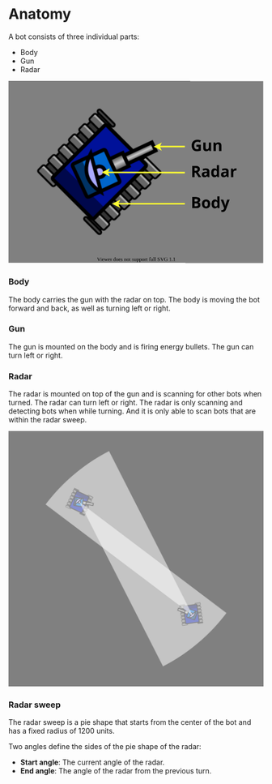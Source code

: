 # Anatomy

A bot consists of three individual parts:
- Body
- Gun
- Radar

![Bot anatomy](../images/bot-anatomy.svg)

### Body

The body carries the gun with the radar on top. The body is moving the bot forward and back, as well as turning left or
right.

### Gun

The gun is mounted on the body and is firing energy bullets. The gun can turn left or right.

### Radar

The radar is mounted on top of the gun and is scanning for other bots when turned. The radar can turn left or right.
The radar is only scanning and detecting bots when while turning. And it is only able to scan bots that are within the
radar sweep.

![Radar sweep](../images/radar-sweep.svg)

### Radar sweep

The radar sweep is a pie shape that starts from the center of the bot and has a fixed radius of 1200 units.

Two angles
define the sides of the pie shape of the radar:
- **Start angle**: The current angle of the radar.
- **End angle**: The angle of the radar from the previous turn.
